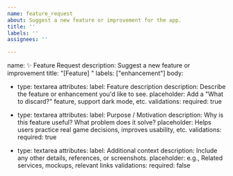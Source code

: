 ```yaml
---
name: feature_request
about: Suggest a new feature or improvement for the app.
title: ''
labels: ''
assignees: ''

---
```


name: ✨ Feature Request
description: Suggest a new feature or improvement
title: "[Feature] "
labels: ["enhancement"]
body:
  - type: textarea
    attributes:
      label: Feature description
      description: Describe the feature or enhancement you'd like to see.
      placeholder: Add a "What to discard?" feature, support dark mode, etc.
    validations:
      required: true

  - type: textarea
    attributes:
      label: Purpose / Motivation
      description: Why is this feature useful? What problem does it solve?
      placeholder: Helps users practice real game decisions, improves usability, etc.
    validations:
      required: true

  - type: textarea
    attributes:
      label: Additional context
      description: Include any other details, references, or screenshots.
      placeholder: e.g., Related services, mockups, relevant links
    validations:
      required: false
